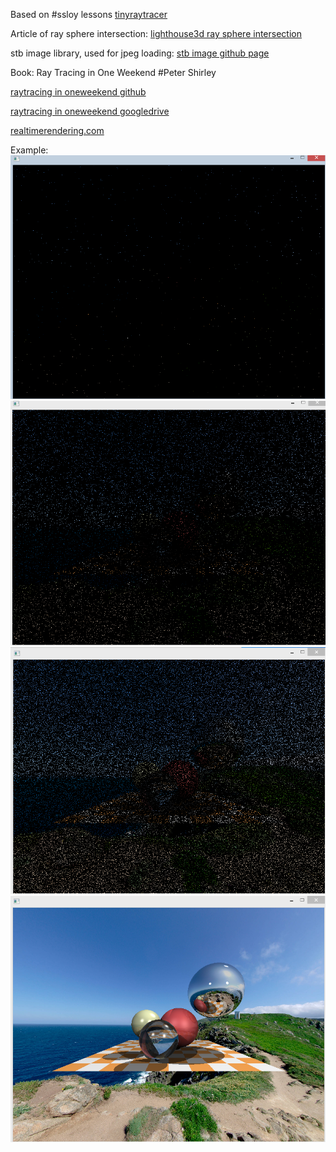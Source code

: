 Based on #ssloy lessons [tinyraytracer](https://github.com/ssloy/tinyraytracer)

Article of ray sphere intersection:
[lighthouse3d ray sphere intersection](https://www.lighthouse3d.com/tutorials/maths/ray-sphere-intersection/)

stb image library, used for jpeg loading:
[stb image github page](https://github.com/nothings/stb)


Book: Ray Tracing in One Weekend #Peter Shirley

[raytracing in oneweekend github](https://github.com/RayTracing/raytracinginoneweekend)

[raytracing in oneweekend googledrive](https://drive.google.com/drive/u/0/folders/14yayBb9XiL16lmuhbYhhvea8mKUUK77W)

[realtimerendering.com](http://www.realtimerendering.com)  

 
Example:  
![alt text](https://raw.githubusercontent.com/vgrankin1/smpl_raytracer/master/doc/res_0.png) 
![alt text](https://raw.githubusercontent.com/vgrankin1/smpl_raytracer/master/doc/res_1.png) 
![alt text](https://raw.githubusercontent.com/vgrankin1/smpl_raytracer/master/doc/res_2.png) 
![alt text](https://raw.githubusercontent.com/vgrankin1/smpl_raytracer/master/doc/res_last.png) 
